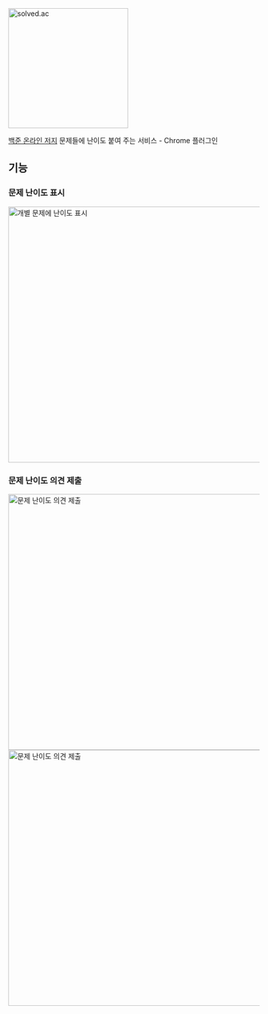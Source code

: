 <img src="https://solved.ac/res/logo-blacktext.svg" alt="solved.ac" width="240">

[백준 온라인 저지](https://www.acmicpc.net/) 문제들에 난이도 붙여 주는 서비스 - Chrome 플러그인

## 기능

### 문제 난이도 표시
<img src="https://solved.ac/res/chrome/sc1.png" alt="개별 문제에 난이도 표시" width="512">

### 문제 난이도 의견 제출
<img src="https://solved.ac/res/chrome/sc2.png" alt="문제 난이도 의견 제출" width="512">
<img src="https://solved.ac/res/chrome/sc3.png" alt="문제 난이도 의견 제출" width="512">
